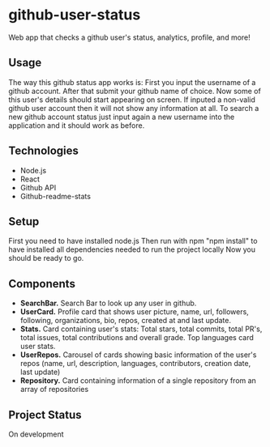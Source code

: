 # github-user-status

Web app that checks a github user's status, analytics, profile, and more!

## Usage

The way this github status app works is:
First you input the username of a github account.
After that submit your github name of choice.
Now some of this user's details should start appearing on screen.
If inputed a non-valid github user account then it will not show any information at all.
To search a new github account status just input again a new username into the application and it should work as before.

## Technologies

-   Node.js
-   React
-   Github API
-   Github-readme-stats

## Setup

First you need to have installed node.js
Then run with npm "npm install" to have installed all dependencies needed to run the project locally
Now you should be ready to go.

## Components

-   **SearchBar.** Search Bar to look up any user in github.
-   **UserCard.** Profile card that shows user picture, name, url, followers, following, organizations, bio, repos, created at and last update.
-   **Stats.** Card containing user's stats: Total stars, total commits, total PR's, total issues, total contributions and overall grade. Top languages card user stats.
-   **UserRepos.** Carousel of cards showing basic information of the user's repos (name, url, description, languages, contributors, creation date, last update)
-   **Repository.** Card containing information of a single repository from an array of repositories

## Project Status

On development
